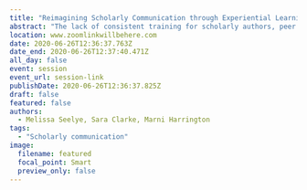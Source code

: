 ```yaml
---
title: "Reimagining Scholarly Communication through Experiential Learning: Merging Theory and Practice for MLIS Students"
abstract: "The lack of consistent training for scholarly authors, peer reviewers, and editors is a problem across disciplines, but it is one that affects academic librarians in a unique variety of ways. Like instructional faculty, academic librarians are generally required to engage in scholarly activity, but they are also increasingly in the position of providing guidance on and advocating for emerging trends in scholarly communication. This presentation will describe how the creation of a student-run journal and an associated scholarly communication course in Western University’s Faculty of Information and Media Studies (FIMS) are helping to meet this need."
location: www.zoomlinkwillbehere.com
date: 2020-06-26T12:36:37.763Z
date_end: 2020-06-26T12:37:40.471Z
all_day: false
event: session
event_url: session-link
publishDate: 2020-06-26T12:36:37.825Z
draft: false
featured: false
authors:
  - Melissa Seelye, Sara Clarke, Marni Harrington
tags:
  - "Scholarly communication"
image:
  filename: featured
  focal_point: Smart
  preview_only: false
---
```

